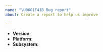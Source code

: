 ```yaml
---
name: "\U0001F41B Bug report"
about: Create a report to help us improve

---
```


<!--
Thank you for reporting a possible bug in Minimal Bookmarks Tree.

Please fill in as much of the template below as you can.

Version: see chrome://extensions/
Platform: output of `uname -a` (UNIX), or version and 32 or 64-bit (Windows)
Subsystem: if known, please specify the affected core module name

If possible, please provide code that demonstrates the problem, keeping it as
simple and free of external dependencies as you can.
-->

* **Version**:
* **Platform**:
* **Subsystem**:

<!-- Please provide more details below this comment. -->
